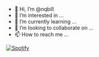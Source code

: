 - 👋 Hi, I’m @nqbill
- 👀 I’m interested in ...
- 🌱 I’m currently learning ...
- 💞️ I’m looking to collaborate on ...
- 📫 How to reach me ...

<!---
nqbill/nqbill is a ✨ special ✨ repository because its `README.md` (this file) appears on your GitHub profile.
You can click the Preview link to take a look at your changes.
--->

[![Spotify](https://spotify-readme-nqbill.vercel.app/api?rainbow=true)](https://open.spotify.com/user/nqbill)

